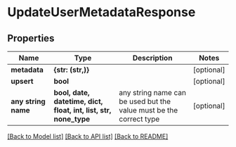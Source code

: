 # UpdateUserMetadataResponse


## Properties
Name | Type | Description | Notes
------------ | ------------- | ------------- | -------------
**metadata** | **{str: (str,)}** |  | [optional] 
**upsert** | **bool** |  | [optional] 
**any string name** | **bool, date, datetime, dict, float, int, list, str, none_type** | any string name can be used but the value must be the correct type | [optional]

[[Back to Model list]](../README.md#documentation-for-models) [[Back to API list]](../README.md#documentation-for-api-endpoints) [[Back to README]](../README.md)


